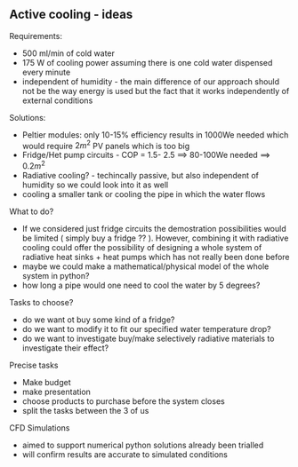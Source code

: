 ## Active cooling - ideas

Requirements:

- 500 ml/min of cold water
- 175 W of cooling power assuming there is one cold water dispensed every minute
- independent of humidity - the main difference of our approach should not be the way energy is used but the fact that it works independently of external conditions

Solutions:

 - Peltier modules: only 10-15% efficiency results in 1000We needed which would require $2m^2$ PV panels which is too big
 - Fridge/Het pump circuits - COP = 1.5- 2.5 ==> 80-100We needed ==> $0.2m^2$
 - Radiative cooling? - techincally passive, but also independent of humidity so we could look into it as well
 - cooling a smaller tank or cooling the pipe in which the water flows

What to do?
- If we considered just fridge circuits the demostration possibilities would be limited ( simply buy a fridge ?? ). However, combining it with radiative cooling could offer the possibility of designing a whole system of radiative heat sinks + heat pumps which has not really been done before
- maybe we could make a mathematical/physical model of the whole system in python?
- how long a pipe would one need to cool the water by 5 degrees?


Tasks to choose?
- do we want ot buy some kind of a fridge?
- do we want to modify it to fit our specified water temperature drop?
- do we want to investigate buy/make selectively radiative materials to investigate their effect?

Precise tasks
- Make budget
- make presentation
- choose products to purchase before the system closes
- split the tasks between the 3 of us

CFD Simulations
- aimed to support numerical python solutions already been trialled
- will confirm results are accurate to simulated conditions
